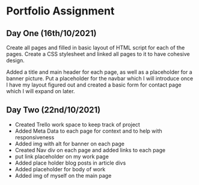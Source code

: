 # Portfolio Assignment

## Day One (16th/10/2021)

Create all pages and filled in basic layout of HTML script for each of the pages. Create a CSS stylesheet and linked all pages to it to have cohesive design.

Added a title and main header for each page, as well as a placeholder for a banner picture. Put a placeholder for the navbar which I will introduce once I have my layout figured out and created a basic form for contact page which I will expand on later.

## Day Two (22nd/10/2021)

- Created Trello work space to keep track of project
- Added Meta Data to each page for context and to help with responsiveness
- Added img with alt for banner on each page
- Created Nav div on each page and added links to each page
- put link placeholder on my work page
- Added place holder blog posts in article divs
- Added placeholder for body of work
- Added img of myself on the main page

